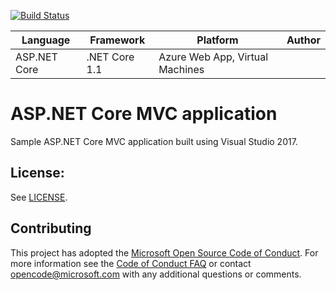 [![Build Status](https://dev.azure.com/ITSTechGruppo3/EsercitazioneGruppo2/_apis/build/status/Esercizio2/Esercizio%202c%20Webapp?branchName=master)](https://dev.azure.com/ITSTechGruppo3/EsercitazioneGruppo2/_build/latest?definitionId=10&branchName=master)

| Language | Framework | Platform | Author |
| -------- | -------- |--------|--------|
| ASP.NET Core | .NET Core 1.1 | Azure Web App, Virtual Machines |


# ASP.NET Core MVC application 

Sample ASP.NET Core MVC application built using Visual Studio 2017.

## License:
See [LICENSE](LICENSE).


## Contributing
This project has adopted the [Microsoft Open Source Code of Conduct](https://opensource.microsoft.com/codeofconduct/).
For more information see the [Code of Conduct FAQ](https://opensource.microsoft.com/codeofconduct/faq/) or
contact [opencode@microsoft.com](mailto:opencode@microsoft.com) with any additional questions or comments.
